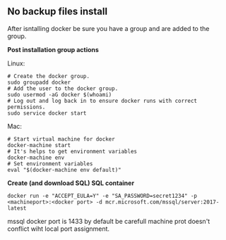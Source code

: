 
## No backup files install ##

After isntalling docker be sure you have a group and
are added to the group.

**Post installation group actions**

Linux:
```
# Create the docker group.
sudo groupadd docker
# Add the user to the docker group.
sudo usermod -aG docker $(whoami)
# Log out and log back in to ensure docker runs with correct permissions.
sudo service docker start
```

Mac:
```
# Start virtual machine for docker
docker-machine start 
# It's helps to get environment variables
docker-machine env  
# Set environment variables
eval "$(docker-machine env default)"
```

**Create (and download SQL) SQL container**
```
docker run -e "ACCEPT_EULA=Y" -e "SA_PASSWORD=secret1234" -p <machineport>:<docker port> -d mcr.microsoft.com/mssql/server:2017-latest
```

mssql docker port is 1433 by default be carefull machine prot doesn't conflict wiht local port assignment.

